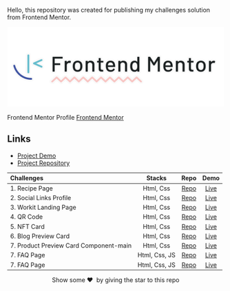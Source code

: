 Hello, this repository was created for publishing my challenges solution from Frontend Mentor.

<p align="center">  
<img src="images/frontend-mentor-logo.png"/>  
</p>

Frontend Mentor Profile [Frontend Mentor](https://www.frontendmentor.io/profile/KKajet)

## Links

- [Project Demo](https://main--frontend-mentor-kajet.netlify.app/)
- [Project Repository](https://github.com/KKajet/frontend-mentor)

| Challenges                             |    Stacks     |                                                Repo                                                |                                                   Demo                                                    |
| :------------------------------------- | :-----------: | :------------------------------------------------------------------------------------------------: | :-------------------------------------------------------------------------------------------------------: |
| 1. Recipe Page                         |   Html, Css   |             [Repo](https://github.com/KKajet/frontend-mentor/tree/main/fm-recipe-page)             |                [Live](https://frontend-mentor-kajet.netlify.app/fm-recipe-page/index.html)                |
| 2. Social Links Profile                |   Html, Css   |      [Repo](https://github.com/KKajet/frontend-mentor/tree/main/fm-social-links-profile-main)      |         [Live](https://frontend-mentor-kajet.netlify.app/fm-social-links-profile-main/index.html)         |
| 3. Workit Landing Page                 |   Html, Css   |         [Repo](https://github.com/KKajet/frontend-mentor/tree/main/fm-workit-landing-page)         |            [Live](https://frontend-mentor-kajet.netlify.app/fm-workit-landing-page/index.html)            |
| 4. QR Code                             |   Html, Css   |          [Repo](https://github.com/KKajet/frontend-mentor/tree/main/fm-qr-code-component)          |          [Live](https://main--frontend-mentor-kajet.netlify.app/fm-qr-code-component/index.html)          |
| 5. NFT Card                            |   Html, Css   |          [Repo](https://github.com/KKajet/frontend-mentor/tree/main/fm-qr-code-component)          |   [Live](https://main--frontend-mentor-kajet.netlify.app/fm-nft-preview-card-component-main/index.html)   |
| 6. Blog Preview Card                   |   Html, Css   |       [Repo](https://github.com/KKajet/frontend-mentor/tree/main/fm-blog-preview-card-main)        |       [Live](https://main--frontend-mentor-kajet.netlify.app/fm-blog-preview-card-main/index.html)        |
| 7. Product Preview Card Component-main |   Html, Css   | [Repo](https://github.com/KKajet/frontend-mentor/tree/main/fm-product-preview-card-component-main) | [Live](https://main--frontend-mentor-kajet.netlify.app/fm-product-preview-card-component-main/index.html) |
| 7. FAQ Page                            | Html, Css, JS |         [Repo](https://github.com/KKajet/frontend-mentor/tree/main/fm-faq-accordion-main)          |         [Live](https://main--frontend-mentor-kajet.netlify.app/fm-faq-accordion-main/index.html)          |
| 7. FAQ Page                            | Html, Css, JS |  [Repo](https://github.com/KKajet/frontend-mentor/tree/main/fm-interactive-rating-component-main)  |  [Live](https://main--frontend-mentor-kajet.netlify.app/fm-interactive-rating-component-main/index.html)  |

<p align = "center">Show some ❤️&nbsp; by giving the star to this repo</p>
